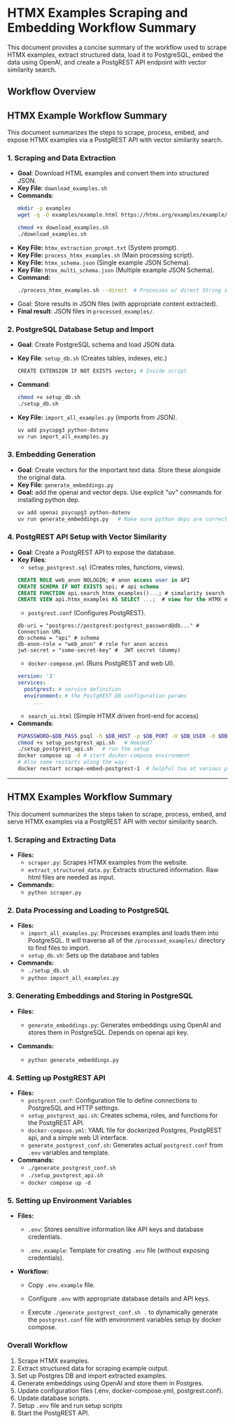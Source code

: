 # HTMX Examples Scraping and Embedding Workflow Summary

This document provides a concise summary of the workflow used to scrape HTMX examples, 
extract structured data, load it to PostgreSQL, embed the data using OpenAI, 
and create a PostgREST API endpoint with vector similarity search.

## Workflow Overview

## HTMX Example Workflow Summary

This document summarizes the steps to scrape, process, embed, and expose HTMX examples via a PostgREST API with vector similarity search.

### 1. Scraping and Data Extraction

- **Goal**: Download HTML examples and convert them into structured JSON.
- **Key File**: `download_examples.sh`
- **Commands**:
  ```bash
  mkdir -p examples
  wget -q -O examples/example.html https://htmx.org/examples/example/ # Example
  ```
  ```bash
  chmod +x download_examples.sh
  ./download_examples.sh
  ```
- **Key File:** `htmx_extraction_prompt.txt` (System prompt).
- **Key File:** `process_htmx_examples.sh`  (Main processing script).
- **Key File:** `htmx_schema.json`  (Single example JSON Schema).
- **Key File:** `htmx_multi_schema.json`  (Multiple example JSON Schema).
- **Command:**
   ```bash
   ./process_htmx_examples.sh --direct  # Processes w/ direct String schema.
   ```
- Goal: Store results in JSON files (with appropriate content extracted).
- **Final result**: JSON files in `processed_examples/`.

### 2. PostgreSQL Database Setup and Import

- **Goal**: Create PostgreSQL schema and load JSON data.
- **Key File**: `setup_db.sh` (Creates tables, indexes, etc.)

  ```bash
  CREATE EXTENSION IF NOT EXISTS vector; # Inside script
  ```
- **Command**:
  ```bash
  chmod +x setup_db.sh
  ./setup_db.sh
  ```
- **Key File:** `import_all_examples.py` (imports from JSON).
  ```bash
  uv add psycopg3 python-dotenv
  uv run import_all_examples.py
  ````

### 3. Embedding Generation
- **Goal**: Create vectors for the important text data. Store these alongside the original data.
- **Key File**: `generate_embeddings.py`
- **Goal:** add the openai and vector deps. Use explicit "uv" commands for installing python dep.
  ```bash
  uv add openai psycopg3 python-dotenv
  uv run generate_embeddings.py   # Make sure python deps are correctly added before run
  ```


### 4. PostgREST API Setup with Vector Similarity

- **Goal**: Create a PostgREST API to expose the database.
- **Key Files**:
  - `setup_postgrest.sql` (Creates roles, functions, views).
  ```sql
  CREATE ROLE web_anon NOLOGIN; # anon access user in API
  CREATE SCHEMA IF NOT EXISTS api; # api schema
  CREATE FUNCTION api.search_htmx_examples()...; # simalarity search function
  CREATE VIEW api.htmx_examples AS SELECT ...;  # view for the HTMX examples table
  ```
  - `postgrest.conf` (Configures PostgREST).
  ```properties
  db-uri = "postgres://postgrest:postgrest_password@db..." # Connection URL
  db-schema = "api" # schema
  db-anon-role = "web_anon" # role for anon access
  jwt-secret = "some-secret-key" #  JWT secret (dummy)
  ```
  - `docker-compose.yml` (Runs PostgREST and web UI).
  ```yml
  version: '3'
  services:
    postgrest: # service definition
    environment: # the PostgREST DB configuration params
       ...
  ```
  - `search_ui.html` (Simple HTMX driven front-end for access)
- **Commands**:
   ```bash
  PGPASSWORD=$DB_PASS psql -h $DB_HOST -p $DB_PORT -U $DB_USER -d $DB_NAME -f setup_postgrest.sql
   chmod +x setup_postgrest_api.sh   # Needed?
   ./setup_postgrest_api.sh   # run the setup
  docker compose up -d # start docker-compose environment
  # Also some restarts along the way:
  docker restart scrape-embed-postgrest-1  # helpful too at various points, try it before restarting compose env.
   ```
---




## HTMX Examples Workflow Summary

This document summarizes the steps taken to scrape, process, embed, and serve HTMX examples via a PostgREST API with vector similarity search.

### 1. Scraping and Extracting Data

*   **Files:**
    *   `scraper.py`: Scrapes HTMX examples from the website.
    *   `extract_structured_data.py`: Extracts structured information. Raw html files are needed as input. 
*   **Commands:**
    *  `python scraper.py`

### 2. Data Processing and Loading to PostgreSQL

*   **Files:**
    *   `import_all_examples.py`: Processes examples and loads them into PostgreSQL. It will traverse all of the `/processed_examples/` directory to find files to import.
    * `setup_db.sh`: Sets up the database and tables
*   **Commands:**
    *  `./setup_db.sh`
    *  `python import_all_examples.py`

### 3. Generating Embeddings and Storing in PostgreSQL

*   **Files:**
    *   `generate_embeddings.py`: Generates embeddings using OpenAI and stores them in PostgreSQL. Depends on openai api key.
*   **Commands:**

    *   `python generate_embeddings.py`

### 4. Setting up PostgREST API

*   **Files:**
    *   `postgrest.conf`: Configuration file to define connections to PostgreSQL and HTTP settings.
    *   `setup_postgrest_api.sh`: Creates schema, roles, and functions for the PostgREST API.
    *   `docker-compose.yml`: YAML file for dockerized Postgres, PostgREST api, and a simple web UI interface.
    * `generate_postgrest_conf.sh`: Generates actual `postgrest.conf` from `.env` variables and template.
*   **Commands:**
    *   `./generate_postgrest_conf.sh`
    *   `./setup_postgrest_api.sh`
    *   `docker compose up -d`

### 5. Setting up Environment Variables

*   **Files:**

    *   `.env`: Stores sensitive information like API keys and database credentials.

    *   `.env.example`: Template for creating `.env` file (without exposing credentials).

*   **Workflow:**

    *   Copy `.env.example` file.

    *   Configure `.env` with appropriate database details and API keys.

    *   Execute `./generate_postgrest_conf.sh .` to dynamically generate the `postgrest.conf` file with environment variables setup by docker compose.

### Overall Workflow

1.  Scrape HTMX examples.
2.  Extract structured data for scraping example output.
3.  Set up Postgres DB and import extracted examples.
4.  Generate embeddings using OpenAI and store them in Postgres.
5.  Update configuration files (.env, docker-compose.yml, postgrest.conf).
6.  Update database scripts.
7.  Setup `.env` file and run setup scripts
8.  Start the PostgREST API.


